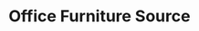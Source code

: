---
title: "Office Furniture Source"
url: /bossier-city/office-furniture-source/
shop: furniture
---